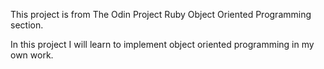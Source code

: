 This project is from The Odin Project Ruby Object Oriented Programming section.

In this project I will learn to implement object oriented programming in my own work.
